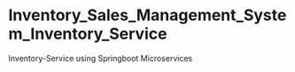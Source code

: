 # Inventory_Sales_Management_System_Inventory_Service
Inventory-Service using Springboot Microservices
